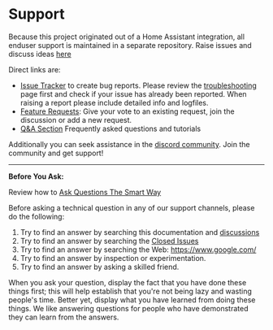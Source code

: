 # Support

Because this project originated out of a Home Assistant integration, all enduser support is maintained in a separate repository. Raise issues and discuss ideas [here](https://github.com/music-assistant/support)

Direct links are:

- [Issue Tracker](https://github.com/music-assistant/support/issues) to create bug reports. Please review the [troubleshooting](faq/troubleshooting.md) page first and check if your issue has already been reported. When raising a report please include detailed info and logfiles.
- [Feature Requests](https://github.com/orgs/music-assistant/discussions/categories/feature-requests-and-ideas): Give your vote to an existing request, join the discussion or add a new request.
- [Q&A Section](https://github.com/orgs/music-assistant/discussions/categories/q-a) Frequently asked questions and tutorials

 Additionally you can seek assistance in the [discord community](https://discord.gg/kaVm8hGpne). Join the community and get support!

 _____________________________________________________________________________

**Before You Ask:**

Review how to [Ask Questions The Smart Way](http://www.catb.org/esr/faqs/smart-questions.html)

Before asking a technical question in any of our support channels, please do the following:

1. Try to find an answer by searching this documentation and [discussions](https://github.com/orgs/music-assistant/discussions)
2. Try to find an answer by searching the [Closed Issues](https://github.com/music-assistant/support/issues?q=is%3Aissue+is%3Aclosed)
3. Try to find an answer by searching the Web: https://www.google.com/
4. Try to find an answer by inspection or experimentation.
5. Try to find an answer by asking a skilled friend.

When you ask your question, display the fact that you have done these things first; this will help establish that you're not being lazy and wasting people's time. Better yet, display what you have learned from doing these things. We like answering questions for people who have demonstrated they can learn from the answers.
